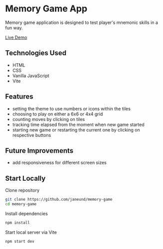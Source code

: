 # Memory Game App

Memory game application is designed to test player's mnemonic skills in a fun way.

[Live Demo](https://janeund.github.io/memory-game/)

## Technologies Used

- HTML
- CSS
- Vanilla JavaScript
- Vite

## Features

- setting the theme to use numbers or icons within the tiles
- choosing to play on either a 6x6 or 4x4 grid
- counting moves by clicking on tiles
- tracking time elapsed from the moment when new game started
- starting new game or restarting the current one by clicking on respective buttons

## Future Improvements

- add responsiveness for different screen sizes

## Start Locally

Clone repository

```bash
git clone https://github.com/janeund/memory-game
cd memory-game
```

Install dependencies

```bash
npm install
```

Start local server via Vite

```bash
npm start dev
```
